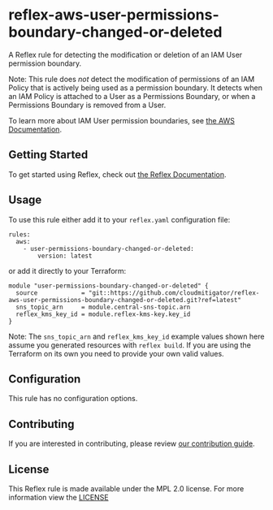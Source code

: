 # reflex-aws-user-permissions-boundary-changed-or-deleted
A Reflex rule for detecting the modification or deletion of an IAM User permission boundary.

Note: This rule does _not_ detect the modification of permissions of an IAM Policy that is
actively being used as a permission boundary. It detects when an IAM Policy is attached
to a User as a Permissions Boundary, or when a Permissions Boundary is removed from a User.

To learn more about IAM User permission boundaries, see [the AWS Documentation](https://docs.aws.amazon.com/IAM/latest/UserGuide/access_policies_boundaries.html).

## Getting Started
To get started using Reflex, check out [the Reflex Documentation](https://docs.cloudmitigator.com/).

## Usage
To use this rule either add it to your `reflex.yaml` configuration file:  
```
rules:
  aws:
    - user-permissions-boundary-changed-or-deleted:
        version: latest
```

or add it directly to your Terraform:  
```
module "user-permissions-boundary-changed-or-deleted" {
  source            = "git::https://github.com/cloudmitigator/reflex-aws-user-permissions-boundary-changed-or-deleted.git?ref=latest"
  sns_topic_arn     = module.central-sns-topic.arn
  reflex_kms_key_id = module.reflex-kms-key.key_id
}
```

Note: The `sns_topic_arn` and `reflex_kms_key_id` example values shown here assume you generated resources with `reflex build`. If you are using the Terraform on its own you need to provide your own valid values.

## Configuration
This rule has no configuration options.

## Contributing
If you are interested in contributing, please review [our contribution guide](https://docs.cloudmitigator.com/about/contributing.html).

## License
This Reflex rule is made available under the MPL 2.0 license. For more information view the [LICENSE](https://github.com/cloudmitigator/reflex-aws-user-permissions-boundary-changed-or-deleted/blob/master/LICENSE) 
